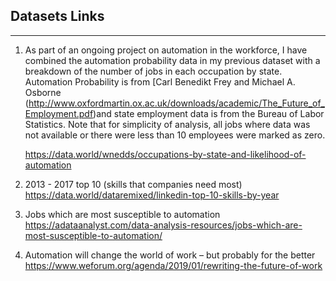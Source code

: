 ## Datasets Links
____


1. As part of an ongoing project on automation in the workforce, I have combined the automation probability data in my previous dataset with a breakdown of the number of jobs in each occupation by state. Automation Probability is from [Carl Benedikt Frey
and Michael A. Osborne
(http://www.oxfordmartin.ox.ac.uk/downloads/academic/The_Future_of_Employment.pdf)and state employment data is from the Bureau of Labor Statistics. Note that for simplicity of analysis, all jobs where data was not available or there were less than 10 employees were marked as zero.
   
    https://data.world/wnedds/occupations-by-state-and-likelihood-of-automation


2. 2013 - 2017 top 10 (skills that companies need most)
    https://data.world/dataremixed/linkedin-top-10-skills-by-year
  
3. Jobs which are most susceptible to automation
    https://adataanalyst.com/data-analysis-resources/jobs-which-are-most-susceptible-to-automation/

4. Automation will change the world of work – but probably for the better
    https://www.weforum.org/agenda/2019/01/rewriting-the-future-of-work